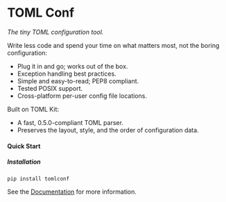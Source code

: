 # TOML Conf

_The tiny TOML configuration tool._



Write less code and spend your time on what matters most, not the boring configuration:

* Plug it in and go; works out of the box.
* Exception handling best practices.
* Simple and easy-to-read; PEP8 compliant.
* Tested POSIX support.
* Cross-platform per-user config file locations.



Built on TOML Kit:

* A fast, 0.5.0-compliant TOML parser.
* Preserves the layout, style, and the order of configuration data.



#### Quick Start

##### Installation

```
pip install tomlconf
```

See the [Documentation](https://www.notion.so/rmtf/TOML-Conf-ac39b49704624c7aa46d32374f38bb3e) for more information.